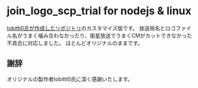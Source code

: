 # join_logo_scp_trial for nodejs & linux
[tobitti0氏が作成したリポジトリ](https://github.com/tobitti0/join_logo_scp_trial.git)のカスタマイズ版です。
放送局名とロゴファイル名がうまく噛み合わなかったり、衛星放送でうまくCMがカットできなかった不具合に対応しました。
ほとんどオリジナルのままです。

## 謝辞
オリジナルの製作者tobitti0氏に深く感謝いたします。